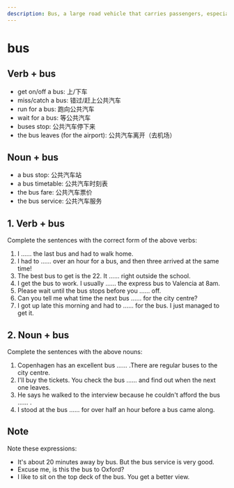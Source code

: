 ```yaml
---
description: Bus, a large road vehicle that carries passengers, especially one that travels along a fixed route and stops regularly to let people get on and off. (公共汽车；巴士)
---
```


# bus

## Verb + bus

- get on/off a bus: 上/下车
- miss/catch a bus: 错过/赶上公共汽车
- run for a bus: 跑向公共汽车
- wait for a bus: 等公共汽车
- buses stop: 公共汽车停下来
- the bus leaves (for the airport): 公共汽车离开（去机场）

## Noun + bus

- a bus stop: 公共汽车站
- a bus timetable: 公共汽车时刻表
- the bus fare: 公共汽车票价
- the bus service: 公共汽车服务

## 1. Verb + bus

Complete the sentences with the correct form of the above verbs:

1. I ...... the last bus and had to walk home.
2. I had to ...... over an hour for a bus, and then three arrived at the same time!
3. The best bus to get is the 22. It ...... right outside the school.
4. I get the bus to work. I usually ...... the express bus to Valencia at 8am.
5. Please wait until the bus stops before you ...... off.
6. Can you tell me what time the next bus ...... for the city centre?
7. I got up late this morning and had to ...... for the bus. I just managed to get it.

## 2. Noun + bus

Complete the sentences with the above nouns:

1. Copenhagen has an excellent bus ...... .There are regular buses to the city centre.
2. I'll buy the tickets. You check the bus ...... and find out when the next one leaves.
3. He says he walked to the interview because he couldn't afford the bus ...... .
4. I stood at the bus ...... for over half an hour before a bus came along.

## Note

Note these expressions:

- It's about 20 minutes away by bus. But the bus service is very good.
- Excuse me, is this the bus to Oxford?
- I like to sit on the top deck of the bus. You get a better view.
